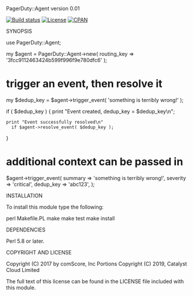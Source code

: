 PagerDuty::Agent version 0.01

[![Build status](https://img.shields.io/travis/querry43/perl-pagerduty-agent.svg)](https://travis-ci.org/querry43/perl-pagerduty-agent)
[![License](https://img.shields.io/github/license/querry43/perl-pagerduty-agent.svg)](LICENSE)
[![CPAN](https://img.shields.io/cpan/v/PagerDuty-Agent.svg)](https://metacpan.org/pod/PagerDuty::Agent)

SYNOPSIS

  use PagerDuty::Agent;

  my $agent = PagerDuty::Agent->new( routing_key => '3fcc9112463424b599f996f9e780dfc6' );

  # trigger an event, then resolve it
  my $dedup_key = $agent->trigger_event( 'something is terribly wrong!' );

  if ( $dedup_key ) {
    print "Event created, dedup_key = $dedup_key\n";

    print "Event successfully resolved\n"
      if $agent->resolve_event( $dedup_key );
  }

  # additional context can be passed in
  $agent->trigger_event(
    summary   => 'something is terribly wrong!',
    severity  => 'critical',
    dedup_key => 'abc123',
  );

INSTALLATION

To install this module type the following:

   perl Makefile.PL
   make
   make test
   make install

DEPENDENCIES

Perl 5.8 or later.

COPYRIGHT AND LICENSE

Copyright (C) 2017 by comScore, Inc
Portions Copyright (C) 2019, Catalyst Cloud Limited

The full text of this license can be found in the LICENSE file included with this module.
